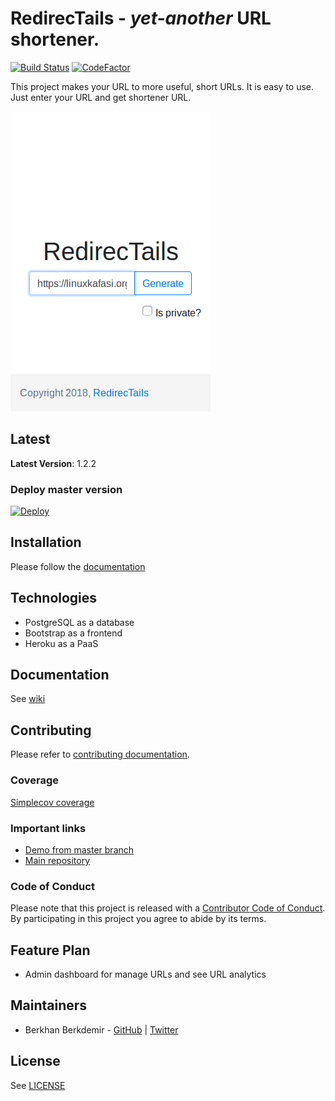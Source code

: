 # RedirecTails - *yet-another* URL shortener.

[![Build Status](https://travis-ci.org/BerkhanBerkdemir/redirectails.svg?branch=master)](https://travis-ci.org/BerkhanBerkdemir/redirectails) [![CodeFactor](https://www.codefactor.io/repository/github/berkhanberkdemir/redirectails/badge)](https://www.codefactor.io/repository/github/berkhanberkdemir/redirectails)

This project makes your URL to more useful, short URLs. It is easy to use. Just enter your URL and get shortener URL.

![RedirecTails screenshort from v1.1.0](screenshot.png)

## Latest

**Latest Version**: 1.2.2

### Deploy master version

[![Deploy](https://www.herokucdn.com/deploy/button.svg)](https://heroku.com/deploy?template=https://github.com/BerkhanBerkdemir/redirectails/tree/master)

## Installation

Please follow the [documentation](documentation)

## Technologies

* PostgreSQL as a database
* Bootstrap as a frontend
* Heroku as a PaaS

## Documentation

See [wiki](https://github.com/BerkhanBerkdemir/redirectails/wiki)

## Contributing

Please refer to [contributing documentation](CONTRIBUTING.md).

### Coverage

[Simplecov coverage](https://berkhanberkdemir.gitlab.io/redirectails/coverage)

### Important links

* [Demo from master branch](https://production-redirectails.herokuapp.com/)
* [Main repository](https://github.com/BerkhanBerkdemir/redirectails)

### Code of Conduct

Please note that this project is released with a [Contributor Code of Conduct](CODE_OF_CONDUCT.md). By participating in this project you agree to abide by its terms.

## Feature Plan

* Admin dashboard for manage URLs and see URL analytics

## Maintainers

* Berkhan Berkdemir - [GitHub](https://github.com/BerkhanBerkdemir) | [Twitter](https://twitter.com/BerkhanBerkdemi)

## License

See [LICENSE](LICENSE)
